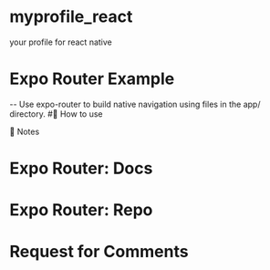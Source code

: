 # myprofile_react
your profile for react native
# Expo Router Example
-- Use expo-router to build native navigation using files in the app/ directory.
#🚀 How to use
<!-- npx create-react-native-app -t with-router -->

📝 Notes
# Expo Router: Docs
# Expo Router: Repo
# Request for Comments